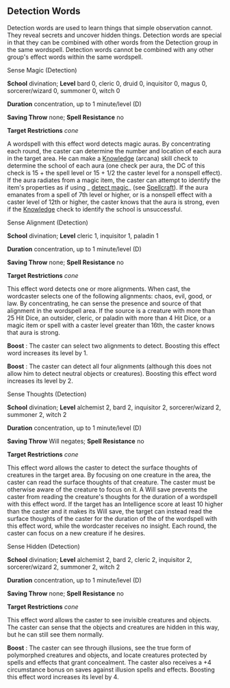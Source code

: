 ## Detection Words

Detection words are used to learn things that simple observation cannot. They reveal secrets and uncover hidden things. Detection words are special in that they can be combined with other words from the Detection group in the same wordspell. Detection words cannot be combined with any other group's effect words within the same wordspell.

Sense Magic (Detection)

**School** divination; **Level** bard 0, cleric 0, druid 0, inquisitor 0, magus 0, sorcerer/wizard 0, summoner 0, witch 0

**Duration** concentration, up to 1 minute/level (D)

**Saving Throw** none; **Spell Resistance** no

**Target Restrictions** _cone_

A wordspell with this effect word detects magic auras. By concentrating each round, the caster can determine the number and location of each aura in the target area. He can make a [Knowledge](/pathfinderRPG/prd/skills/knowledge.html#_knowledge) (arcana) skill check to determine the school of each aura (one check per aura, the DC of this check is 15 + the spell level or 15 + 1/2 the caster level for a nonspell effect). If the aura radiates from a magic item, the caster can attempt to identify the item's properties as if using _ [detect magic](/pathfinderRPG/prd/spells/detectMagic.html#_detect-magic)_ (see [Spellcraft](/pathfinderRPG/prd/skills/spellcraft.html#_spellcraft)). If the aura emanates from a spell of 7th level or higher, or is a nonspell effect with a caster level of 12th or higher, the caster knows that the aura is strong, even if the [Knowledge](/pathfinderRPG/prd/skills/knowledge.html#_knowledge) check to identify the school is unsuccessful.

Sense Alignment (Detection)

**School** divination; **Level** cleric 1, inquisitor 1, paladin 1

**Duration** concentration, up to 1 minute/level (D)

**Saving Throw** none; **Spell Resistance** no

**Target Restrictions** _cone_

This effect word detects one or more alignments. When cast, the wordcaster selects one of the following alignments: chaos, evil, good, or law. By concentrating, he can sense the presence and source of that alignment in the wordspell area. If the source is a creature with more than 25 Hit Dice, an outsider, cleric, or paladin with more than 4 Hit Dice, or a magic item or spell with a caster level greater than 16th, the caster knows that aura is strong.

**Boost** : The caster can select two alignments to detect. Boosting this effect word increases its level by 1.

**Boost** : The caster can detect all four alignments (although this does not allow him to detect neutral objects or creatures). Boosting this effect word increases its level by 2.

Sense Thoughts (Detection)

**School** divination; **Level** alchemist 2, bard 2, inquisitor 2, sorcerer/wizard 2, summoner 2, witch 2

**Duration** concentration, up to 1 minute/level (D)

**Saving Throw** Will negates; **Spell Resistance** no

**Target Restrictions** _cone_

This effect word allows the caster to detect the surface thoughts of creatures in the target area. By focusing on one creature in the area, the caster can read the surface thoughts of that creature. The caster must be otherwise aware of the creature to focus on it. A Will save prevents the caster from reading the creature's thoughts for the duration of a wordspell with this effect word. If the target has an Intelligence score at least 10 higher than the caster and it makes its Will save, the target can instead read the surface thoughts of the caster for the duration of the of the wordspell with this effect word, while the wordcaster receives no insight. Each round, the caster can focus on a new creature if he desires.

Sense Hidden (Detection)

**School** divination; **Level** alchemist 2, bard 2, cleric 2, inquisitor 2, sorcerer/wizard 2, summoner 2, witch 2

**Duration** concentration, up to 1 minute/level (D)

**Saving Throw** none; **Spell Resistance** no

**Target Restrictions** _cone_

This effect word allows the caster to see invisible creatures and objects. The caster can sense that the objects and creatures are hidden in this way, but he can still see them normally.

**Boost** : The caster can see through illusions, see the true form of polymorphed creatures and objects, and locate creatures protected by spells and effects that grant concealment. The caster also receives a +4 circumstance bonus on saves against illusion spells and effects. Boosting this effect word increases its level by 4.

